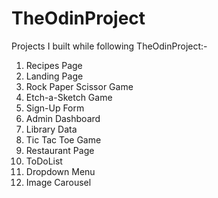 # TheOdinProject

Projects I built while following TheOdinProject:-

1. Recipes Page
2. Landing Page
3. Rock Paper Scissor Game
4. Etch-a-Sketch Game
5. Sign-Up Form
6. Admin Dashboard
7. Library Data
8. Tic Tac Toe Game
9. Restaurant Page
10. ToDoList
11. Dropdown Menu
12. Image Carousel
